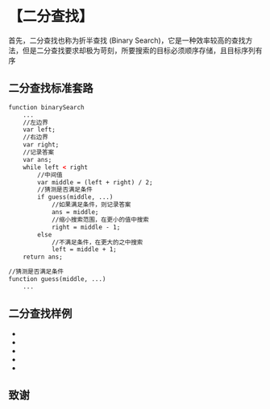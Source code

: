 # 【二分查找】

首先，二分查找也称为折半查找 (Binary Search)，它是一种效率较高的查找方法，但是二分查找要求却极为苛刻，所要搜索的目标必须顺序存储，且目标序列有序

## 二分查找标准套路

```html
function binarySearch
    ...
    //左边界
    var left;
    //右边界
    var right;
    //记录答案
    var ans;
    while left < right
        //中间值
        var middle = (left + right) / 2;
        //猜测是否满足条件
        if guess(middle, ...)
            //如果满足条件，则记录答案
            ans = middle;
            //缩小搜索范围，在更小的值中搜索
            right = middle - 1;
        else
            //不满足条件，在更大的之中搜索
            left = middle + 1;
    return ans;

//猜测是否满足条件
function guess(middle, ...)
    ...
```
## 二分查找样例

- 

- 

- 

- 

- 

## 致谢
